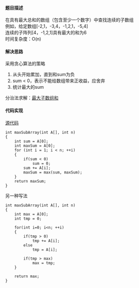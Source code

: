 #### 题目描述
在具有最大总和的数组（包含至少一个数字）中查找连续的子数组  
例如，给定数组[-2,1，-3,4，-1,2,1，-5,4]  
连续的子阵列[4，-1,2,1]具有最大的和为6  
时间复杂度：O(n)

#### 解决思路
采用贪心算法的策略 
1. 从头开始累加，直到和sum为负
2. sum < 0，表示不能给数组带来正收益，应舍弃
3. 统计最大的sum  

分治法求解：[最大子数组和](/DivideAndConquer/max_subarray.md)
  
#### 代码实现

[源代码](/GreedyAlgorithm/max_subarray.cpp)

```
int maxSubArray(int A[], int n)
{
	int sum = A[0];
	int maxSum = A[0];
	for (int i = 1; i < n; ++i)
	{
		if(sum < 0)
			sum = 0;
		sum += A[i];
		maxSum = max(sum, maxSum);
	}
	return maxSum;
}

```

另一种写法
```
int maxSubArray(int A[], int n)
{
	int max = A[0];
	int tmp = 0;

	for(int i=0; i<n; ++i)
	{
		if(tmp > 0)
			tmp += A[i];
		else
			tmp = A[i];

		if(tmp > max)
			max = tmp;
	}

	return max;
}
```